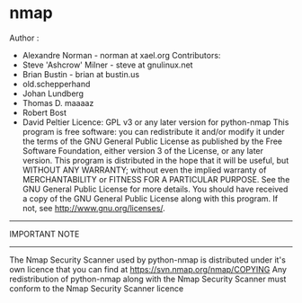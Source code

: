 # nmap
Author :
* Alexandre Norman - norman at xael.org
Contributors:
* Steve 'Ashcrow' Milner - steve at gnulinux.net
* Brian Bustin - brian at bustin.us
* old.schepperhand
* Johan Lundberg
* Thomas D. maaaaz
* Robert Bost
* David Peltier
Licence: GPL v3 or any later version for python-nmap
This program is free software: you can redistribute it and/or modify
it under the terms of the GNU General Public License as published by
the Free Software Foundation, either version 3 of the License, or
any later version.
This program is distributed in the hope that it will be useful,
but WITHOUT ANY WARRANTY; without even the implied warranty of
MERCHANTABILITY or FITNESS FOR A PARTICULAR PURPOSE.  See the
GNU General Public License for more details.
You should have received a copy of the GNU General Public License
along with this program.  If not, see <http://www.gnu.org/licenses/>.
**************
IMPORTANT NOTE
**************
The Nmap Security Scanner used by python-nmap is distributed
under it's own licence that you can find at https://svn.nmap.org/nmap/COPYING
Any redistribution of python-nmap along with the Nmap Security Scanner
must conform to the Nmap Security Scanner licence
